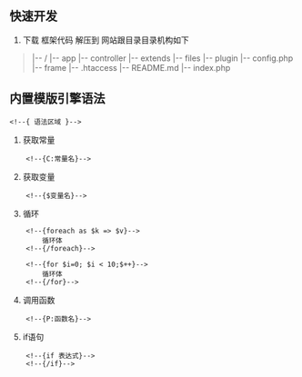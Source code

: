 快速开发
-------
1. 下载 框架代码 解压到 网站跟目录目录机构如下
> |-- /
> |-- app
>    |-- controller
>    |-- extends
>    |-- files
>    |-- plugin
>    |-- config.php
> |-- frame
> |-- .htaccess
> |-- README.md
> |-- index.php


内置模版引擎语法
-------

`<!--{ 语法区域 }-->`

1. 获取常量

```
	<!--{C:常量名}-->
```

2. 获取变量

```
	<!--{$变量名}-->
```

3. 循环

```
	<!--{foreach as $k => $v}-->
		循环体
	<!--{/foreach}-->
	
	<!--{for $i=0; $i < 10;$++}-->
		循环体
	<!--{/for}-->
```

4. 调用函数

```
	<!--{P:函数名}-->
```

5. if语句

```
	<!--{if 表达式}-->
	<!--{/if}-->
```


